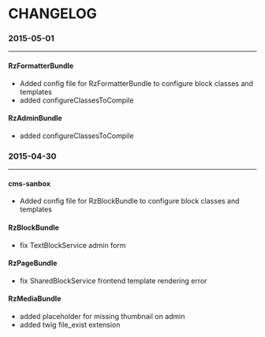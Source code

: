 CHANGELOG
=========

### 2015-05-01
--------------

#### RzFormatterBundle ####
* Added config file for RzFormatterBundle to configure block classes and templates
* added configureClassesToCompile

#### RzAdminBundle ####
* added configureClassesToCompile


### 2015-04-30
--------------

#### cms-sanbox ####
* Added config file for RzBlockBundle to configure block classes and templates

#### RzBlockBundle ####
* fix TextBlockService admin form

#### RzPageBundle ####
* fix SharedBlockService frontend template rendering error

#### RzMediaBundle ####
* added placeholder for missing thumbnail on admin
* added twig file_exist extension